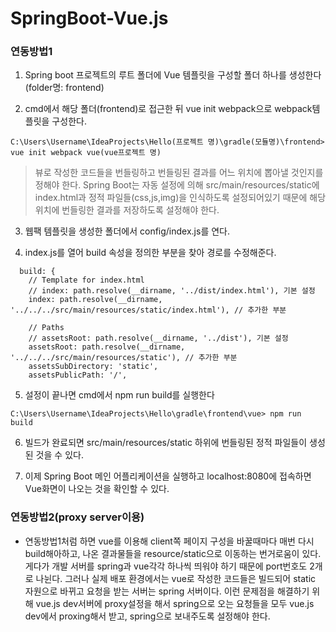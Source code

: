 
# SpringBoot-Vue.js

### 연동방법1
1. Spring boot 프로젝트의 루트 폴더에 Vue 템플릿을 구성할 폴더 하나를 생성한다(folder명: frontend)

2. cmd에서 해당 폴더(frontend)로 접근한 뒤 vue init webpack으로 webpack템플릿을 구성한다.
```
C:\Users\Username\IdeaProjects\Hello(프로젝트 명)\gradle(모듈명)\frontend> vue init webpack vue(vue프로젝트 명)
```

> 뷰로 작성한 코드들을 번들링하고 번들링된 결과를 어느 위치에 뽑아낼 것인지를 정해야 한다. Spring Boot는 자동 설정에 의해 src/main/resources/static에 index.html과 정적 파일들(css,js,img)을 인식하도록 설정되어있기 때문에 해당 위치에 번들링한 결과를 저장하도록 설정해야 한다.

3. 웹팩 템플릿을 생성한 폴더에서 config/index.js를 연다.

4. index.js를 열어 build 속성을 정의한 부분을 찾아 경로를 수정해준다.
```
  build: {
    // Template for index.html
    // index: path.resolve(__dirname, '../dist/index.html'), 기본 설정
    index: path.resolve(__dirname, '../../../src/main/resources/static/index.html'), // 추가한 부분

    // Paths
    // assetsRoot: path.resolve(__dirname, '../dist'), 기본 설정
    assetsRoot: path.resolve(__dirname, '../../../src/main/resources/static'), // 추가한 부분
    assetsSubDirectory: 'static',
    assetsPublicPath: '/',
```

5. 설정이 끝나면 cmd에서 npm run build를 실행한다
```
C:\Users\Username\IdeaProjects\Hello\gradle\frontend\vue> npm run build
```

6. 빌드가 완료되면 src/main/resources/static 하위에 번들링된 정적 파일들이 생성된 것을  수 있다.

7. 이제 Spring Boot 메인 어플리케이션을 실행하고 localhost:8080에 접속하면 Vue화면이 나오는 것을 확인할 수 있다.

### 연동방법2(proxy server이용)
- 연동방법1처럼 하면 vue를 이용해 client쪽 페이지 구성을 바꿀때마다 매번 다시 build해아하고, 나온 결과물들을 resource/static으로 이동하는 번거로움이 있다. 게다가 개발 서버를 spring과 vue각각 하나씩 띄워야 하기 때문에 port번호도 2개로 나뉜다. 그러나 실제 배포 환경에서는 vue로 작성한 코드들은 빌드되어 static 자원으로 바뀌고 요청을 받는 서버는 spring 서버이다. 이런 문제점을 해결하기 위해 vue.js dev서버에 proxy설정을 해서 spring으로 오는 요청들을 모두 vue.js dev에서 proxing해서 받고, spring으로 보내주도록 설정해야 한다. 
